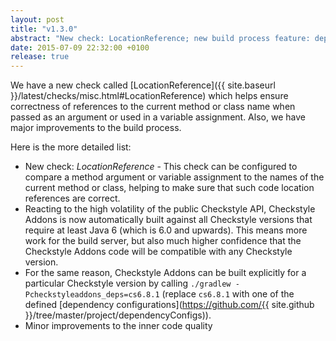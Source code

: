 ```yaml
---
layout: post
title: "v1.3.0"
abstract: "New check: LocationReference; new build process feature: dependency configurations"
date: 2015-07-09 22:32:00 +0100
release: true
---
```


We have a new check called [LocationReference]({{ site.baseurl }}/latest/checks/misc.html#LocationReference) which helps ensure correctness of references to the current method or class name when passed as an argument or used in a variable assignment. Also, we have major improvements to the build process.<!--break-->

Here is the more detailed list:

  - New check: *LocationReference* - This check can be configured to compare a method argument or variable assignment to the names of the current method or class, helping to make sure that such code location references are correct.
  - Reacting to the high volatility of the public Checkstyle API, Checkstyle Addons is now automatically built against all Checkstyle versions that require at least Java 6 (which is 6.0 and upwards). This means more work for the build server, but also much higher confidence that the Checkstyle Addons code will be compatible with any Checkstyle version.
  - For the same reason, Checkstyle Addons can be built explicitly for a particular Checkstyle version by calling `./gradlew -Pcheckstyleaddons_deps=cs6.8.1` (replace `cs6.8.1` with one of the defined [dependency configurations](https://github.com/{{ site.github }}/tree/master/project/dependencyConfigs)).
  - Minor improvements to the inner code quality

